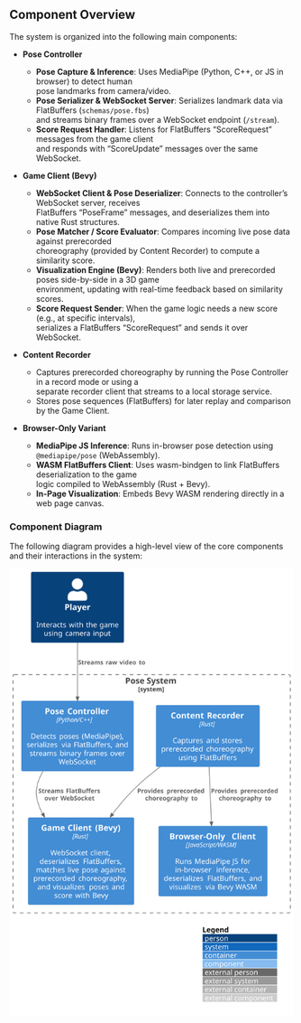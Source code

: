 ## Component Overview

The system is organized into the following main components:

- **Pose Controller**  
  - **Pose Capture & Inference**: Uses MediaPipe (Python, C++, or JS in browser) to detect human  
    pose landmarks from camera/video.  
  - **Pose Serializer & WebSocket Server**: Serializes landmark data via FlatBuffers (`schemas/pose.fbs`)  
    and streams binary frames over a WebSocket endpoint (`/stream`).  
  - **Score Request Handler**: Listens for FlatBuffers “ScoreRequest” messages from the game client  
    and responds with “ScoreUpdate” messages over the same WebSocket.

- **Game Client (Bevy)**  
  - **WebSocket Client & Pose Deserializer**: Connects to the controller’s WebSocket server, receives  
    FlatBuffers “PoseFrame” messages, and deserializes them into native Rust structures.  
  - **Pose Matcher / Score Evaluator**: Compares incoming live pose data against prerecorded  
    choreography (provided by Content Recorder) to compute a similarity score.  
  - **Visualization Engine (Bevy)**: Renders both live and prerecorded poses side-by-side in a 3D game  
    environment, updating with real-time feedback based on similarity scores.  
  - **Score Request Sender**: When the game logic needs a new score (e.g., at specific intervals),  
    serializes a FlatBuffers “ScoreRequest” and sends it over WebSocket.

- **Content Recorder**  
  - Captures prerecorded choreography by running the Pose Controller in a record mode or using a  
    separate recorder client that streams to a local storage service.  
  - Stores pose sequences (FlatBuffers) for later replay and comparison by the Game Client.

- **Browser-Only Variant**  
  - **MediaPipe JS Inference**: Runs in-browser pose detection using `@mediapipe/pose` (WebAssembly).  
  - **WASM FlatBuffers Client**: Uses wasm-bindgen to link FlatBuffers deserialization to the game  
    logic compiled to WebAssembly (Rust + Bevy).  
  - **In-Page Visualization**: Embeds Bevy WASM rendering directly in a web page canvas.

### Component Diagram

The following diagram provides a high-level view of the core components and their
interactions in the system:

![Component Diagram](diagrams/components.svg)

